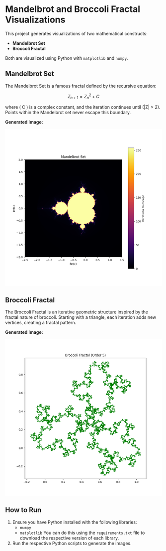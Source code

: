 # Mandelbrot and Broccoli Fractal Visualizations

This project generates visualizations of two mathematical constructs:
- **Mandelbrot Set**
- **Broccoli Fractal**

Both are visualized using Python with `matplotlib` and `numpy`.

## Mandelbrot Set

The Mandelbrot Set is a famous fractal defined by the recursive equation:

$$Z_{n+1} = Z_n^2 + C$$

where \( C \) is a complex constant, and the iteration continues until \(|Z| > 2\). Points within the Mandelbrot set never escape this boundary.

**Generated Image:**

![Mandelbrot Set](mandelbrot_set.png)

## Broccoli Fractal

The Broccoli Fractal is an iterative geometric structure inspired by the fractal nature of broccoli. Starting with a triangle, each iteration adds new vertices, creating a fractal pattern.

**Generated Image:**

![Broccoli Fractal](broccoli_fractal.png)

## How to Run

1. Ensure you have Python installed with the following libraries:
   - `numpy`
   - `matplotlib`
You can do this using the `requirements.txt` file to download the respective version of each library.
2. Run the respective Python scripts to generate the images.
